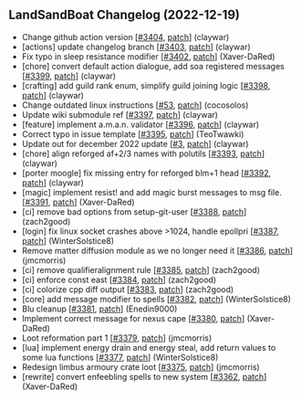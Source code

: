 ## LandSandBoat Changelog (2022-12-19)
- Change github action version [[#3404](https://github.com/LandSandBoat/server/pull/3404), [patch](https://github.com/LandSandBoat/server/pull/3404.patch)] (claywar)
- [actions] update changelog branch [[#3403](https://github.com/LandSandBoat/server/pull/3403), [patch](https://github.com/LandSandBoat/server/pull/3403.patch)] (claywar)
- Fix typo in sleep resistance modifier [[#3402](https://github.com/LandSandBoat/server/pull/3402), [patch](https://github.com/LandSandBoat/server/pull/3402.patch)] (Xaver-DaRed)
- [chore] convert default action dialogue, add soa registered messages [[#3399](https://github.com/LandSandBoat/server/pull/3399), [patch](https://github.com/LandSandBoat/server/pull/3399.patch)] (claywar)
- [crafting] add guild rank enum, simplify guild joining logic [[#3398](https://github.com/LandSandBoat/server/pull/3398), [patch](https://github.com/LandSandBoat/server/pull/3398.patch)] (claywar)
- Change outdated linux instructions [[#53](https://github.com/LandSandBoat/lsb-wiki/pull/53), [patch](https://github.com/LandSandBoat/lsb-wiki/pull/53.patch)] (cocosolos)
- Update wiki submodule ref [[#3397](https://github.com/LandSandBoat/server/pull/3397), [patch](https://github.com/LandSandBoat/server/pull/3397.patch)] (claywar)
- [feature] implement a.m.a.n. validator [[#3396](https://github.com/LandSandBoat/server/pull/3396), [patch](https://github.com/LandSandBoat/server/pull/3396.patch)] (claywar)
- Correct typo in issue template [[#3395](https://github.com/LandSandBoat/server/pull/3395), [patch](https://github.com/LandSandBoat/server/pull/3395.patch)] (TeoTwawki)
- Update out for december 2022 update [[#3](https://github.com/LandSandBoat/UpdateExtractor/pull/3), [patch](https://github.com/LandSandBoat/UpdateExtractor/pull/3.patch)] (claywar)
- [chore] align reforged af+2/3 names with polutils [[#3393](https://github.com/LandSandBoat/server/pull/3393), [patch](https://github.com/LandSandBoat/server/pull/3393.patch)] (claywar)
- [porter moogle] fix missing entry for reforged blm+1 head [[#3392](https://github.com/LandSandBoat/server/pull/3392), [patch](https://github.com/LandSandBoat/server/pull/3392.patch)] (claywar)
- [magic] implement resist! and add magic burst messages to msg file. [[#3391](https://github.com/LandSandBoat/server/pull/3391), [patch](https://github.com/LandSandBoat/server/pull/3391.patch)] (Xaver-DaRed)
- [ci] remove bad options from setup-git-user [[#3388](https://github.com/LandSandBoat/server/pull/3388), [patch](https://github.com/LandSandBoat/server/pull/3388.patch)] (zach2good)
- [login] fix linux socket crashes above >1024, handle epollpri [[#3387](https://github.com/LandSandBoat/server/pull/3387), [patch](https://github.com/LandSandBoat/server/pull/3387.patch)] (WinterSolstice8)
- Remove matter diffusion module as we no longer need it [[#3386](https://github.com/LandSandBoat/server/pull/3386), [patch](https://github.com/LandSandBoat/server/pull/3386.patch)] (jmcmorris)
- [ci] remove qualifieralignment rule [[#3385](https://github.com/LandSandBoat/server/pull/3385), [patch](https://github.com/LandSandBoat/server/pull/3385.patch)] (zach2good)
- [ci] enforce const east [[#3384](https://github.com/LandSandBoat/server/pull/3384), [patch](https://github.com/LandSandBoat/server/pull/3384.patch)] (zach2good)
- [ci] colorize cpp diff output [[#3383](https://github.com/LandSandBoat/server/pull/3383), [patch](https://github.com/LandSandBoat/server/pull/3383.patch)] (zach2good)
- [core] add message modifier to spells [[#3382](https://github.com/LandSandBoat/server/pull/3382), [patch](https://github.com/LandSandBoat/server/pull/3382.patch)] (WinterSolstice8)
- Blu cleanup [[#3381](https://github.com/LandSandBoat/server/pull/3381), [patch](https://github.com/LandSandBoat/server/pull/3381.patch)] (Enedin9000)
- Implement correct message for nexus cape [[#3380](https://github.com/LandSandBoat/server/pull/3380), [patch](https://github.com/LandSandBoat/server/pull/3380.patch)] (Xaver-DaRed)
- Loot reformation part 1 [[#3379](https://github.com/LandSandBoat/server/pull/3379), [patch](https://github.com/LandSandBoat/server/pull/3379.patch)] (jmcmorris)
- [lua] implement energy drain and energy steal, add return values to some lua functions [[#3377](https://github.com/LandSandBoat/server/pull/3377), [patch](https://github.com/LandSandBoat/server/pull/3377.patch)] (WinterSolstice8)
- Redesign limbus armoury crate loot [[#3375](https://github.com/LandSandBoat/server/pull/3375), [patch](https://github.com/LandSandBoat/server/pull/3375.patch)] (jmcmorris)
- [rewrite] convert enfeebling spells to new system [[#3362](https://github.com/LandSandBoat/server/pull/3362), [patch](https://github.com/LandSandBoat/server/pull/3362.patch)] (Xaver-DaRed)
